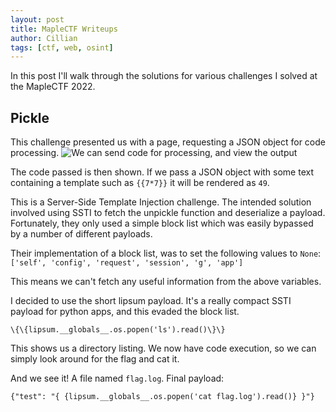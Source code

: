 ```yaml
---
layout: post
title: MapleCTF Writeups
author: Cillian
tags: [ctf, web, osint]
---
```

In this post I'll walk through the solutions for various challenges I solved at the MapleCTF 2022.

<!-- read more -->

## Pickle

This challenge presented us with a page, requesting a JSON object for code processing.
![We can send code for processing, and view the output](https://i.imgur.com/Zu8h3zD.png)

The code passed is then shown. If we pass a JSON object with some text containing a template such as `{{7*7}}` it will be rendered as `49`.

This is a Server-Side Template Injection challenge. The intended solution involved using SSTI to fetch the unpickle function and deserialize a payload. Fortunately, they only used a simple block list which was easily bypassed by a number of different payloads.

Their implementation of a block list, was to set the following values to ``None``: ``['self', 'config', 'request', 'session', 'g', 'app']``

This means we can't fetch any useful information from the above variables.

I decided to use the short lipsum payload. It's a really compact SSTI payload for python apps, and this evaded the block list.
```
\{\{lipsum.__globals__.os.popen('ls').read()\}\}
```

This shows us a directory listing. We now have code execution, so we can simply look around for the flag and cat it.

And we see it! A file named `flag.log`. Final payload:

```
{"test": "{ {lipsum.__globals__.os.popen('cat flag.log').read()} }"}
```


